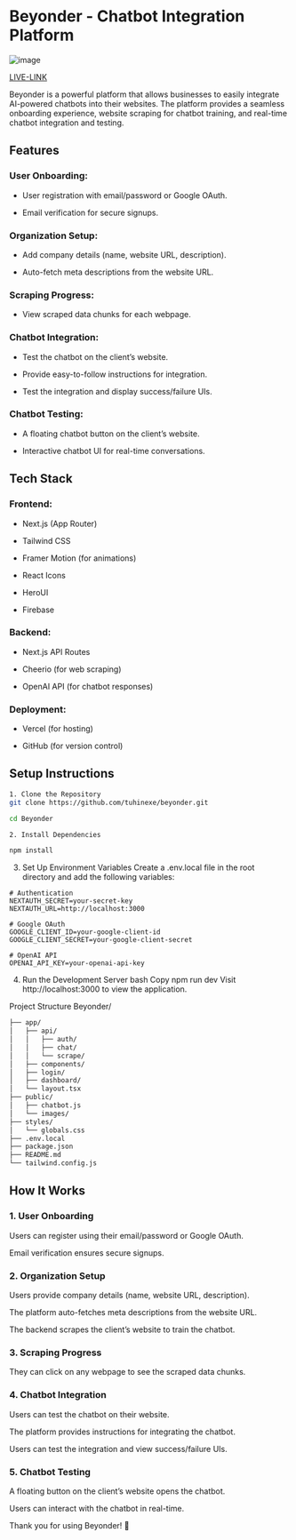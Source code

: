 

# Beyonder - Chatbot Integration Platform
![image](https://github.com/user-attachments/assets/244de4b1-ec18-4395-8344-7af2d6618455)


[LIVE-LINK](https://beyonder-chat.vercel.app/)

Beyonder is a powerful platform that allows businesses to easily integrate AI-powered chatbots into their websites. The platform provides a seamless onboarding experience, website scraping for chatbot training, and real-time chatbot integration and testing.

## Features

### User Onboarding:

- User registration with email/password or Google OAuth.

- Email verification for secure signups.

### Organization Setup:

- Add company details (name, website URL, description).

- Auto-fetch meta descriptions from the website URL.


### Scraping Progress:

- View scraped data chunks for each webpage.

### Chatbot Integration:

- Test the chatbot on the client’s website.

- Provide easy-to-follow instructions for integration.

- Test the integration and display success/failure UIs.

### Chatbot Testing:

- A floating chatbot button on the client’s website.

- Interactive chatbot UI for real-time conversations.


## Tech Stack

### Frontend:

- Next.js (App Router)

- Tailwind CSS

- Framer Motion (for animations)

- React Icons
- HeroUI
- Firebase

### Backend:

- Next.js API Routes

- Cheerio (for web scraping)

- OpenAI API (for chatbot responses)

### Deployment:

- Vercel (for hosting)

- GitHub (for version control)

## Setup Instructions
```bash
1. Clone the Repository
git clone https://github.com/tuhinexe/beyonder.git

cd Beyonder

2. Install Dependencies

npm install
```
3. Set Up Environment Variables
Create a .env.local file in the root directory and add the following variables:

```env
# Authentication
NEXTAUTH_SECRET=your-secret-key
NEXTAUTH_URL=http://localhost:3000

# Google OAuth
GOOGLE_CLIENT_ID=your-google-client-id
GOOGLE_CLIENT_SECRET=your-google-client-secret

# OpenAI API
OPENAI_API_KEY=your-openai-api-key
```
4. Run the Development Server
bash
Copy
npm run dev
Visit http://localhost:3000 to view the application.

Project Structure
Beyonder/
```bash
├── app/
│   ├── api/
│   │   ├── auth/
│   │   ├── chat/
│   │   └── scrape/
│   ├── components/
│   ├── login/
│   ├── dashboard/
│   └── layout.tsx
├── public/
│   ├── chatbot.js
│   └── images/
├── styles/
│   └── globals.css
├── .env.local
├── package.json
├── README.md
└── tailwind.config.js
```
## How It Works
### 1. User Onboarding
Users can register using their email/password or Google OAuth.

Email verification ensures secure signups.

### 2. Organization Setup
Users provide company details (name, website URL, description).

The platform auto-fetches meta descriptions from the website URL.

The backend scrapes the client’s website to train the chatbot.

### 3. Scraping Progress

They can click on any webpage to see the scraped data chunks.

### 4. Chatbot Integration
Users can test the chatbot on their website.

The platform provides instructions for integrating the chatbot.

Users can test the integration and view success/failure UIs.

### 5. Chatbot Testing
A floating button on the client’s website opens the chatbot.

Users can interact with the chatbot in real-time.



Thank you for using Beyonder! 🚀


